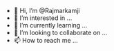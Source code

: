 - 👋 Hi, I’m @Rajmarkamji
- 👀 I’m interested in ...
- 🌱 I’m currently learning ...
- 💞️ I’m looking to collaborate on ...
- 📫 How to reach me ...

<!---
Rajmarkamji/Rajmarkamji is a ✨ special ✨ repository because its `README.md` (this file) appears on your GitHub profile.
You can click the Preview link to take a look at your changes.
--->
